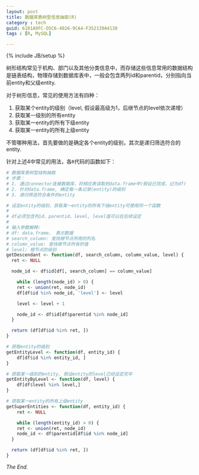 ```yaml
---
layout: post
title: 数据库表树型信息抽取(R)
category : tech
guid: 6181A0FC-D5C6-4026-9CA4-F352139A4130
tags : [R, MySQL]

---
```

{% include JB/setup %}

树形结构常见于机构、部门以及其他分类信息中，而存储这些信息常用的数据结构是链表结构，物理存储到数据库表中，一般会包含两列id和parentid，分别指向当前entity和父级entity.

对于树形信息，常见的使用方法有四种：

1.  获取某个entity的级别（level, 假设最高级为1，后继节点的level依次递增）
2.  获取某一级别的所有entity
3.  获取某一entity的所有下级entity
4.  获取某一entity的所有上级entity

不管哪种用法，首先要做的是确定各个entity的级别，其次是递归筛选符合的entity.

针对上述4中常见的用法，各`R`代码的函数如下：

```R
# 数据库表树型结构抽取
# 步骤：
# 1. 通过connector连接数据库，将相应表读取到data.frame中(假设已完成，记为df)
# 2. 针对data.frame, 确定每一条记录(entity)的级别
# 3. 递归筛选符合条件的entity

# 设定entity的级别，获取某一entity的所有下级entity可使用同一个函数
#
# df必须包含列id、parentid、level, level值可以在后续设定
#
# 输入参数解释:
# df: data.frame， 表示数据
# search_column: 查找根节点所用的列名
# column_value: 查找根节点所有的值
# level: 根节点的级别
getDescendant <- function(df, search_column, column_value, level) {
  ret <- NULL

  node_id <- df$id[df[, search_column] == column_value]

	while (length(node_id) > 0) {
    ret <- union(ret, node_id)
    df[df$id %in% node_id, 'level'] <- level

    level <- level + 1

    node_id <- df$id[df$parentid %in% node_id]
  }

  return (df[df$id %in% ret, ])
}

# 获取entity的级别
getEntityLevel <- function(df, entity_id) {
	df[df$id %in% entity_id, ]
}

# 获取某一级别的entity, 假设entity的level已经设定完毕
getEntityByLevel <- function(df, level) {
	df[df$level %in% level,]
}

# 获取某一entity的所有上级entity
getSuperEntities <- function(df, entity_id) {
	ret <- NULL

	while (length(entity_id) > 0) {
    ret <- union(ret, node_id)
    node_id <- df$parentid[df$id %in% node_id]
  }

  return (df[df$id %in% ret, ])
}
```


*The End.*
